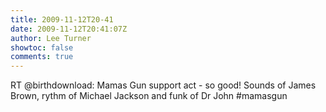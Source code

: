 ```yaml
---
title: 2009-11-12T20-41
date: 2009-11-12T20:41:07Z
author: Lee Turner
showtoc: false
comments: true
---
```


RT @birthdownload: Mamas Gun support act - so good! Sounds of James Brown, rythm of Michael Jackson and funk of Dr John #mamasgun

